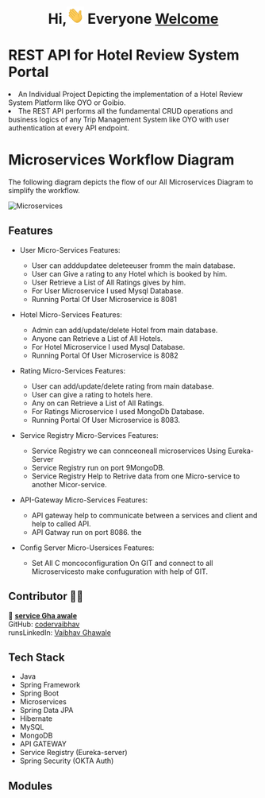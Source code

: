 <h1 align="center"> Hi,<img style="width: 35px;" src="https://raw.githubusercontent.com/ABSphreak/ABSphreak/master/gifs/Hi.gif" alt=""> Everyone <a href="#" target="_blank"> Welcome </a></h1>

<!-- ============================================  TITLE ======================================================  -->
# REST API for Hotel Review System Portal

<li>An Individual Project Depicting the implementation of a Hotel Review System Platform like OYO or Goibio.
<li>The REST API performs all the fundamental CRUD operations and business logics of any Trip Management System like OYO with user authentication at every API endpoint.
<br>

<!-- ============================================  ER - DIAGRAM ======================================================  -->

# Microservices Workflow Diagram

The following diagram depicts the flow of our All Microservices Diagram to simplify the workflow.

 
 
 ![Microservices](https://user-images.githubusercontent.com/101354104/222978759-c1eb0eaa-e499-4319-9678-13e4a270f2be.jpg)


 
 <!-- ============================================  Features ======================================================  -->

## Features

* User Micro-Services Features:
    * User can adddupdatee deleteeuser fromm the  main database.
    * User can Give a rating to any Hotel which is booked by him.
    * User Retrieve a List of All Ratings gives by him.
    * For User Microservice I used Mysql Database.
    * Running Portal Of User Microservice is 8081
 
  
* Hotel Micro-Services Features:
    * Admin can add/update/delete Hotel from main database.
    * Anyone can Retrieve a List of All Hotels.
    * For Hotel Microservice I used Mysql Database.
    * Running Portal Of User Microservice is 8082
 
 
* Rating Micro-Services Features:
    * User can add/update/delete rating from main database.
    * User can give a rating to hotels here.
    * Any on can Retrieve a List of All Ratings.
    * For Ratings Microservice I used MongoDb Database.
    * Running Portal Of User Microservice is 8083.
 
* Service Registry Micro-Services Features:
    * Service Registry  we can connceoneall microservices Using Eureka-Server
    * Service Registry  run on port 9MongoDB.
    * Service Registry  Help to Retrive data from one Micro-service to another Micor-service.
 
 * API-Gateway Micro-Services Features:
    * API gateway help to communicate between a services and client and help to called API.
    * API Gatway run on port 8086.
the  
 * Config Server Micro-Usersices Features:
    * Set All C moncoconfiguration On GIT and connect to all Microservicesto  make confuguration with help of GIT.
 
 
## Contributor 👨‍💻
  👤 **[service Gha awale](https://thecodercallv.github.io)** <br>
GitHub: [codervaibhav](https://github.com/akashsinghdto55) <br>
runsLinkedIn: [Vaibhav Ghawale](https://www.linkedin.com/in/vaibhavghawale15/)
<br>

 
 <!-- ============================================  tech Stack ======================================================  -->

## Tech Stack

* Java
* Spring Framework
* Spring Boot
* Microservices 
* Spring Data JPA
* Hibernate
* MySQL
* MongoDB
* API GATEWAY 
* Service Registry (Eureka-server)
* Spring Security (OKTA Auth)

<!-- ============================================  MODULES ======================================================  -->

## Modules
